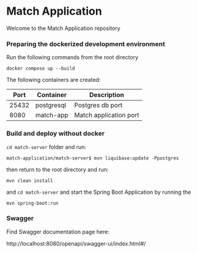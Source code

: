 # Match Application

Welcome to the Match Application repository

### Preparing the dockerized development environment
Run the following commands from the root directory

`docker compose up --build`

The following containers are created:

| Port  | Container    | Description            |
|-------|--------------|------------------------|
| 25432 | postgresql   | Postgres db port       |
| 8080  | match-app    | Match application port |

### Build and deploy without docker
`cd match-server` folder and run:

    match-application/match-server$ mvn liquibase:update -Ppostgres 

then return to the root directory and run:

`mvn clean install`

and `cd match-server` and start the Spring Boot Application by running the 

`mvn spring-boot:run`

### Swagger

Find Swagger documentation page here:

http://localhost:8080/openapi/swagger-ui/index.html#/

